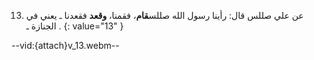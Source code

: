 13. عن علي صللس قال: رأينا رسول الله صللس**قام**، فقمنا، **وقعد** فقعدنا ـ يعني في الجنازة ـ .
{: value="13" }

--vid:{attach}v_13.webm--
